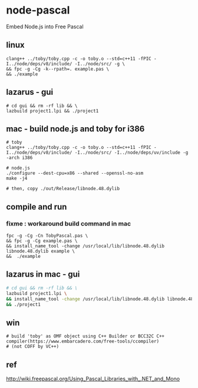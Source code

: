 # node-pascal
Embed Node.js into Free Pascal

## linux
```
clang++ ../toby/toby.cpp -c -o toby.o --std=c++11 -fPIC -I../node/deps/v8/include/ -I../node/src/ -g \
&& fpc -g -Cg -k--rpath=. example.pas \
&& ./example
```

## lazarus - gui
```
# cd gui && rm -rf lib && \
lazbuild project1.lpi && ./project1
```

## mac - build node.js and toby for i386
```
# toby
clang++ ../toby/toby.cpp -c -o toby.o --std=c++11 -fPIC -I../node/deps/v8/include/ -I../node/src/ -I../node/deps/uv/include -g -arch i386

# node.js
./configure --dest-cpu=x86 --shared --openssl-no-asm
make -j4

# then, copy ./out/Release/libnode.48.dylib
```

## compile and run
### fixme : workaround build command in mac
```
fpc -g -Cg -Cn TobyPascal.pas \
&& fpc -g -Cg example.pas \
&& install_name_tool -change /usr/local/lib/libnode.48.dylib libnode.48.dylib example \
&&  ./example
```

## lazarus in mac - gui
```bash
# cd gui && rm -rf lib && \
lazbuild project1.lpi \
&& install_name_tool -change /usr/local/lib/libnode.48.dylib libnode.48.dylib project1 \
&& ./project1
```


## win
```
# build 'toby' as OMF object using C++ Builder or BCC32C C++ compiler(https://www.embarcadero.com/free-tools/ccompiler)
# (not COFF by VC++)
```

## ref
http://wiki.freepascal.org/Using_Pascal_Libraries_with_.NET_and_Mono
